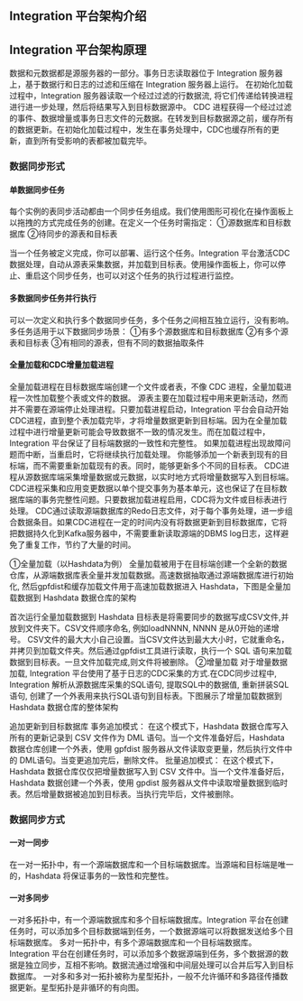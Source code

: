 ## Integration 平台架构介绍



## Integration 平台架构原理

数据和元数据都是源服务器的一部分。事务日志读取器位于 Integration 服务器上，基于数据行和日志的过滤和压缩在 Integration 服务器上运行。
在初始化加载过程中，Integration 服务器读取一个经过过滤的行数据流, 将它们传递给转换进程进行进一步处理，然后将结果写入到目标数据源中。
CDC 进程获得一个经过过滤的事件、数据增量或事务日志文件的元数据。在转发到目标数据源之前，缓存所有的数据更新。在初始化加载过程中，发生在事务处理中，CDC也缓存所有的更新，直到所有受影响的表都被加载完毕。

### 数据同步形式

#### 单数据同步任务
每个实例的表同步活动都由一个同步任务组成。我们使用图形可视化在操作面板上以拖拽的方式完成任务的创建。在定义一个任务时需指定：
①源数据库和目标数据库
②待同步的源表和目标表

当一个任务被定义完成，你可以部署、运行这个任务。Integration 平台激活CDC数据处理，自动从源表采集数据，并加载到目标表。使用操作面板上，你可以停止、重启这个同步任务，也可以对这个任务的执行过程进行监控。

#### 多数据同步任务并行执行
可以一次定义和执行多个数据同步任务，多个任务之间相互独立运行，没有影响。
多任务适用于以下数据同步场景： 
    ①有多个源数据库和目标数据库 
    ②有多个源表和目标表
    ③有相同的源表，但有不同的数据抽取条件


#### 全量加载和CDC增量加载进程
全量加载进程在目标数据库端创建一个文件或者表，不像 CDC 进程，全量加载进程一次性加载整个表或文件的数据。
源表主要在加载过程中用来更新活动，然而并不需要在源端停止处理进程。只要加载进程启动，Integration 平台会自动开始CDC进程，直到整个表加载完毕，才将增量数据更新到目标端。因为在全量加载过程中进行增量更新可能会导致数据不一致的情况发生。而在加载过程中，Integration 平台保证了目标端数据的一致性和完整性。
如果加载进程出现故障问题而中断，当重启时，它将继续执行加载处理。
你能够添加一个新表到现有的目标端，而不需要重新加载现有的表。同时，能够更新多个不同的目标表。
CDC进程从源数据库端采集增量数据或元数据，以实时地方式将增量数据写入到目标端。CDC进程采集和应用变更数据以单个提交事务为基本单元，这也保证了在目标数据库端的事务完整性问题。只要数据加载进程启用，CDC将为文件或目标表进行处理。 
CDC通过读取源端数据库的Redo日志文件，对于每个事务处理，进一步组合数据条目。如果CDC进程在一定的时间内没有将数据更新到目标数据库，它将把数据持久化到Kafka服务器中，不需要重新读取源端的DBMS log日志，这样避免了重复工作，节约了大量的时间。 
    
①全量加载（以Hashdata为例）
全量加载被用于在目标端创建一个全新的数据仓库，从源端数据库表全量并发加载数据。高速数据抽取通过源端数据库进行初始化, 然后gpfdist和缓存加载文件用于高速加载数据进入 Hashdata，下图是全量加载数据到 Hashdata 数据仓库的架构


首次运行全量加载数据到 Hashdata 目标表是将需要同步的数据写成CSV文件,并放到文件夹下。CSV文件顺序命名, 例如loadNNNN, NNNN 是从0开始的递增号。
CSV文件的最大大小自己设置。当CSV文件达到最大大小时，它就重命名，并拷贝到加载文件夹。然后通过gpfdist工具进行读取，执行一个 SQL 语句来加载数据到目标表。一旦文件加载完成,则文件将被删除。
②增量加载
对于增量数据加载, Integration 平台使用了基于日志的CDC采集的方式.在CDC同步过程中, Integration 解析从源数据库采集的SQL语句, 提取SQL中的数据值, 重新拼装SQL语句, 创建了一个外表用来执行SQL语句到目标表。下图展示了增量加载数据到 Hashdata 数据仓库的整体架构

追加更新到目标数据库
事务追加模式：
在这个模式下，Hashdata 数据仓库写入所有的更新记录到 CSV 文件作为 DML 语句。当一个文件准备好后，Hashdata 数据仓库创建一个外表，使用 gpfdist 服务器从文件读取变更量，然后执行文件中的 DML语句。当变更追加完后，删除文件。
批量追加模式：
在这个模式下，Hashdata 数据仓库仅仅把增量数据写入到 CSV 文件中。当一个文件准备好后，Hashdata 数据创建一个外表，使用 gpdist 服务器从文件中读取增量数据到临时表。然后增量数据被追加到目标表。当执行完毕后，文件被删除。

### 数据同步方式
#### 一对一同步
在一对一拓扑中，有一个源端数据库和一个目标端数据库。当源端和目标端是唯一的，Hashdata 将保证事务的一致性和完整性。
#### 一对多同步
一对多拓扑中，有一个源端数据库和多个目标端数据库。Integration 平台在创建任务时，可以添加多个目标数据端到任务，一个数据源端可以将数据发送给多个目标端数据库。
多对一拓扑中，有多个源端数据库和一个目标端数据库。Integration 平台在创建任务时，可以添加多个数据源端到任务，多个数据源的数据是独立同步，互相不影响。数据流通过增强和中间层处理可以合并后写入到目标数据库。
一对多和多对一拓扑被称为星型拓扑，一般不允许循环和多路径传播数据更新。星型拓扑是非循环的有向图。
